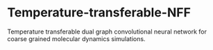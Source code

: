# Temperature-transferable-NFF
Temperature transferable dual graph convolutional neural network for coarse grained molecular dynamics simulations.
